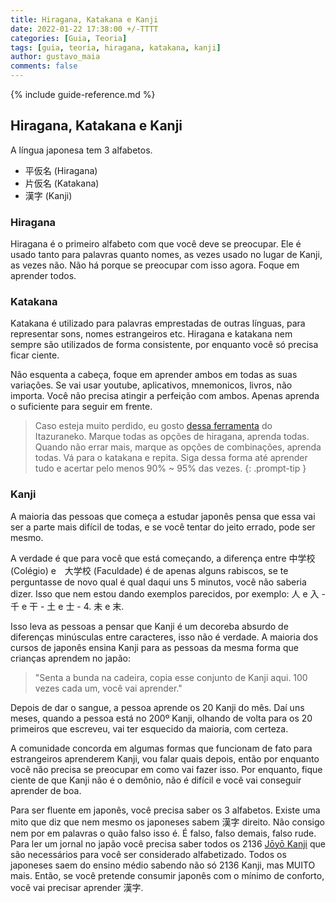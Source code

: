 ```yaml
---
title: Hiragana, Katakana e Kanji
date: 2022-01-22 17:38:00 +/-TTTT
categories: [Guia, Teoria]
tags: [guia, teoria, hiragana, katakana, kanji]
author: gustavo_maia
comments: false
---
```


{% include guide-reference.md %}

## Hiragana, Katakana e Kanji

A língua japonesa tem 3 alfabetos. 

* 平仮名 (Hiragana)
* 片仮名 (Katakana)
* 漢字 (Kanji)

### Hiragana

Hiragana é o primeiro alfabeto com que você deve se preocupar. Ele é usado tanto para palavras quanto nomes, as vezes usado no lugar de Kanji, as vezes não. Não há porque se preocupar com isso agora. Foque em aprender todos.

### Katakana

Katakana é utilizado para palavras emprestadas de outras línguas, para representar sons, nomes estrangeiros etc. Hiragana e katakana nem sempre são utilizados de forma consistente, por enquanto você só precisa ficar ciente.

Não esquenta a cabeça, foque em aprender ambos em todas as suas variações. Se vai usar youtube, aplicativos, mnemonicos, livros, não importa. Você não precisa atingir a perfeição com ambos. Apenas aprenda o suficiente para seguir em frente.

> Caso esteja muito perdido, eu gosto [dessa ferramenta](https://itazuraneko.neocities.org/learn/kana.html) do Itazuraneko. Marque todas as opções de hiragana, aprenda todas. Quando não errar mais, marque as opções de combinações, aprenda todas. Vá para o katakana e repita. Siga dessa forma até aprender tudo e acertar pelo menos 90% ~ 95% das vezes. 
{: .prompt-tip }

### Kanji

A maioria das pessoas que começa a estudar japonês pensa que essa vai ser a parte mais difícil de todas, e se você tentar do jeito errado, pode ser mesmo.

A verdade é que para você que está começando, a diferença entre 中学校 (Colégio) e　大学校 (Faculdade) é de apenas alguns rabiscos, se te perguntasse de novo qual é qual daqui uns 5 minutos, você não saberia dizer. Isso que nem estou dando exemplos parecidos, por exemplo: 人 e 入 - 千 e 干 - 土 e 士 - 4. 未 e 末.

Isso leva as pessoas a pensar que Kanji é um decoreba absurdo de diferenças minúsculas entre caracteres, isso não é verdade. A maioria dos cursos de japonês ensina Kanji para as pessoas da mesma forma que crianças aprendem no japão: 

> "Senta a bunda na cadeira, copia esse conjunto de Kanji aqui. 100 vezes cada um, você vai aprender."

Depois de dar o sangue, a pessoa aprende os 20 Kanji do mês. Daí uns meses, quando a pessoa está no 200º Kanji, olhando de volta para os 20 primeiros que escreveu, vai ter esquecido da maioria, com certeza.

A comunidade concorda em algumas formas que funcionam de fato para estrangeiros aprenderem Kanji, vou falar quais depois, então por enquanto você não precisa se preocupar em como vai fazer isso. Por enquanto, fique ciente de que Kanji não é o demônio, não é difícil e você vai conseguir aprender de boa.

Para ser fluente em japonês, você precisa saber os 3 alfabetos. Existe uma mito que diz que nem mesmo os japoneses sabem 漢字 direito. Não consigo nem por em palavras o quão falso isso é. É falso, falso demais, falso rude. Para ler um jornal no japão você precisa saber todos os 2136 [Jōyō Kanji](https://pt.wikipedia.org/wiki/J%C5%8Dy%C5%8D_Kanji) que são necessários para você ser considerado alfabetizado. Todos os japoneses saem do ensino médio sabendo não só 2136 Kanji, mas MUITO mais. Então, se você pretende consumir japonês com o mínimo de conforto, você vai precisar aprender 漢字.